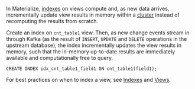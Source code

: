 In Materialize, [indexes](/concepts/indexes) on views compute and, as new data
arrives, incrementally update view results in memory within a
[cluster](/concepts/clusters/) instead of recomputing the results from scratch.

Create an index on `cnt_table1` view. Then, as new change events stream in
through Kafka (as the result of `INSERT`, `UPDATE` and `DELETE` operations in
the upstream database), the index incrementally updates the view
results in memory, such that the in-memory up-to-date results are immediately
available and computationally free to query.

```mzsql
CREATE INDEX idx_cnt_table1_field1 ON cnt_table1(field1);
```

For best practices on when to index a view, see
[Indexes](/concepts/indexes/) and [Views](/concepts/views/).

